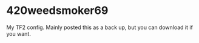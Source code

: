 # 420weedsmoker69
My TF2 config. Mainly posted this as a back up, but you can download it if you want.
